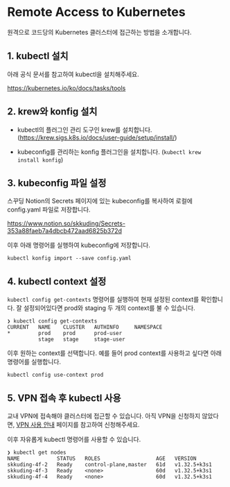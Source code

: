 # Remote Access to Kubernetes

원격으로 코드당의 Kubernetes 클러스터에 접근하는 방법을 소개합니다.

## 1. kubectl 설치

아래 공식 문서를 참고하여 kubectl을 설치해주세요.

https://kubernetes.io/ko/docs/tasks/tools

## 2. krew와 konfig 설치

- kubectl의 플러그인 관리 도구인 krew를 설치합니다. (https://krew.sigs.k8s.io/docs/user-guide/setup/install/)

- kubeconfig를 관리하는 konfig 플러그인을 설치합니다. (`kubectl krew install konfig`)

## 3. kubeconfig 파일 설정

스꾸딩 Notion의 Secrets 페이지에 있는 kubeconfig를 복사하여 로컬에 config.yaml 파일로 저장합니다.

https://www.notion.so/skkuding/Secrets-353a88faeb7a4dbcb472aad6825b372d

이후 아래 명령어를 실행하여 kubeconfig에 저장합니다.

```
kubectl konfig import --save config.yaml
```

## 4. kubectl context 설정

`kubectl config get-contexts` 명령어를 실행하여 현재 설정된 context를 확인합니다.
잘 설정되어있다면 prod와 staging 두 개의 context를 불 수 있습니다.

```
❯ kubectl config get-contexts
CURRENT   NAME    CLUSTER   AUTHINFO     NAMESPACE
*         prod    prod      prod-user
          stage   stage     stage-user
```

이후 원하는 context를 선택합니다. 예를 들어 prod context를 사용하고 싶다면 아래 명령어를 실행합니다.

```
kubectl config use-context prod
```

## 5. VPN 접속 후 kubectl 사용

교내 VPN에 접속해야 클러스터에 접근할 수 있습니다.
아직 VPN을 신청하지 않았다면, [VPN 사용 안내](https://vpninfo.skku.edu/) 페이지를 참고하여 신청해주세요.

이후 자유롭게 kubectl 명령어를 사용할 수 있습니다.

```
❯ kubectl get nodes
NAME            STATUS   ROLES                  AGE   VERSION
skkuding-4f-2   Ready    control-plane,master   61d   v1.32.5+k3s1
skkuding-4f-3   Ready    <none>                 60d   v1.32.5+k3s1
skkuding-4f-4   Ready    <none>                 60d   v1.32.5+k3s1
```
